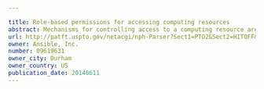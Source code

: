 ```yaml
---

title: Role-based permissions for accessing computing resources
abstract: Mechanisms for controlling access to a computing resource are disclosed. A request to initiate an action against a computing resource of a plurality of computing resources is received from a user. A plurality of permission definitions that identify a plurality of corresponding permissions that grant access to the plurality of computing resources is accessed. Based on a set of permissions comprising at least one permission associated with the user and at least one permission associated with a team of which the user is a member, it is determined that at least one permission in the set of permissions grants the user access to the computing resource. The request to initiate the action against the computing resource is processed.
url: http://patft.uspto.gov/netacgi/nph-Parser?Sect1=PTO2&Sect2=HITOFF&p=1&u=%2Fnetahtml%2FPTO%2Fsearch-adv.htm&r=1&f=G&l=50&d=PALL&S1=09619631&OS=09619631&RS=09619631
owner: Ansible, Inc.
number: 09619631
owner_city: Durham
owner_country: US
publication_date: 20140611
---
```

